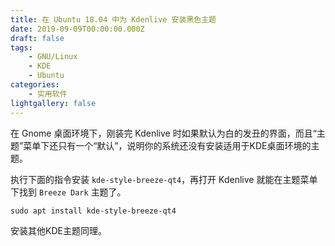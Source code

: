 ```yaml
---
title: 在 Ubuntu 18.04 中为 Kdenlive 安装黑色主题
date: 2019-09-09T00:00:00.000Z
draft: false
tags:
    - GNU/Linux
    - KDE
    - Ubuntu
categories: 
    - 实用软件
lightgallery: false
---
```


在 Gnome 桌面环境下，刚装完 Kdenlive 时如果默认为白的发丑的界面，而且“主题”菜单下还只有一个“默认”，说明你的系统还没有安装适用于KDE桌面环境的主题。

<!--more-->

执行下面的指令安装 `kde-style-breeze-qt4`，再打开 Kdenlive 就能在主题菜单下找到 `Breeze Dark` 主题了。

```shell
sudo apt install kde-style-breeze-qt4
```

安装其他KDE主题同理。

